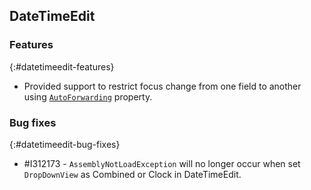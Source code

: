 ## DateTimeEdit

### Features
{:#datetimeedit-features}

* Provided support to restrict focus change from one field to another using [`AutoForwarding`](https://help.syncfusion.com/wpf/datetimepicker/datetime-editing#restrict-automatic-focus-to-next-field) property.

### Bug fixes
{:#datetimeedit-bug-fixes}
* \#I312173 - `AssemblyNotLoadException` will no longer occur when set `DropDownView` as Combined or Clock in DateTimeEdit.
